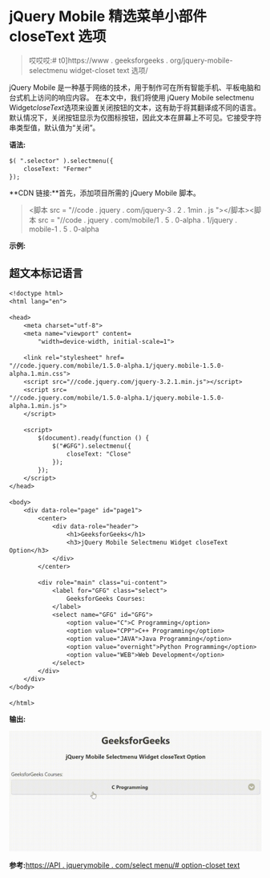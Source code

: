 # jQuery Mobile 精选菜单小部件 closeText 选项

> 哎哎哎:# t0]https://www . geeksforgeeks . org/jquery-mobile-selectmenu widget-closet text 选项/

jQuery Mobile 是一种基于网络的技术，用于制作可在所有智能手机、平板电脑和台式机上访问的响应内容。
在本文中，我们将使用 jQuery Mobile selectmenu Widget*closeText*选项来设置关闭按钮的文本，这有助于将其翻译成不同的语言。默认情况下，关闭按钮显示为仅图标按钮，因此文本在屏幕上不可见。它接受字符串类型值，默认值为“关闭”。

**语法:**

```
$( ".selector" ).selectmenu({
    closeText: "Fermer"
});
```

**CDN 链接:**首先，添加项目所需的 jQuery Mobile 脚本。

> <脚本 src = "//code . jquery . com/jquery-3 . 2 . 1min . js "></脚本><脚本 src = "//code . jquery . com/mobile/1 . 5 . 0-alpha . 1/jquery . mobile-1 . 5 . 0-alpha

**示例:**

## 超文本标记语言

```
<!doctype html>
<html lang="en">

<head>
    <meta charset="utf-8">
    <meta name="viewport" content=
        "width=device-width, initial-scale=1">

    <link rel="stylesheet" href=
"//code.jquery.com/mobile/1.5.0-alpha.1/jquery.mobile-1.5.0-alpha.1.min.css">
    <script src="//code.jquery.com/jquery-3.2.1.min.js"></script>
    <script src=
"//code.jquery.com/mobile/1.5.0-alpha.1/jquery.mobile-1.5.0-alpha.1.min.js">
    </script>

    <script>
        $(document).ready(function () {
            $("#GFG").selectmenu({
                closeText: "Close"
            });
        });
    </script>
</head>

<body>
    <div data-role="page" id="page1">
        <center>
            <div data-role="header">
                <h1>GeeksforGeeks</h1>
                <h3>jQuery Mobile Selectmenu Widget closeText Option</h3>
            </div>
        </center>

        <div role="main" class="ui-content">
            <label for="GFG" class="select">
                GeeksforGeeks Courses:
            </label>
            <select name="GFG" id="GFG">
                <option value="C">C Programming</option>
                <option value="CPP">C++ Programming</option>
                <option value="JAVA">Java Programming</option>
                <option value="overnight">Python Programming</option>
                <option value="WEB">Web Development</option>
            </select>
        </div>
    </div>
</body>

</html>
```

**输出:**

![](img/3b3ae16f6ff52b80fb55c5c4c8a0abf0.png)

**参考:**[https://API . jquerymobile . com/select menu/# option-closet text](https://api.jquerymobile.com/selectmenu/#option-closeText)